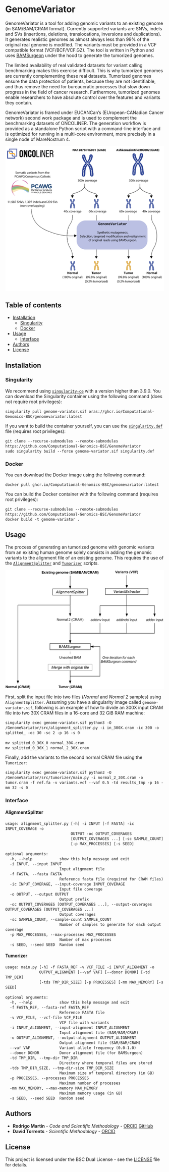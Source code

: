 # GenomeVariator<!-- omit in toc -->

GenomeVariator is a tool for adding genomic variants to an existing genome (in SAM/BAM/CRAM format). Currently supported variants are SNVs, indels and SVs (insertions, deletions, translocations, inversions and duplications). It generates realistic genomes as almost always less than 99% of the original real genome is modified. The variants must be provided in a VCF compatible format (VCF/BCF/VCF.GZ). The tool is written in Python and uses [BAMSurgeon](https://github.com/adamewing/bamsurgeon) under the hood to generate the tumorized genomes.

The limited availability of real validated datasets for variant calling benchmarking makes this exercise difficult. This is why tumorized genomes are currently complementing these real datasets. Tumorized genomes ensure the data protection of patients, because they are not identifiable, and thus remove the need for bureaucratic processes that slow down progress in the field of cancer research. Furthermore, tumorized genomes enable researchers to have absolute control over the features and variants they contain.

GenomeVariator is framed under EUCANCan’s (EUropean-CANadian Cancer network) second work package and is used to complement the benchmarking datasets of ONCOLINER. The generation workflow is provided as a standalone Python script with a command-line interface and is optimized for running in a multi-core environment, more precisely in a single node of MareNostrum 4.

![oncoliner_tumorized](docs/images/oncoliner_tumorized.png)

## Table of contents<!-- omit in toc -->
- [Installation](#installation)
  - [Singularity](#singularity)
  - [Docker](#docker)
- [Usage](#usage)
  - [Interface](#interface)
- [Authors](#authors)
- [License](#license)


## Installation
### Singularity
We recommend using [`singularity-ce`](https://github.com/sylabs/singularity) with a version higher than 3.9.0. You can download the Singularity container using the following command (does not require root privileges):

```
singularity pull genome-variator.sif oras://ghcr.io/Computational-Genomics-BSC/genomevariator:latest
```

If you want to build the container yourself, you can use the [`singularity.def`](singularity.def) file (requires root privileges):
```
git clone --recurse-submodules --remote-submodules https://github.com/Computational-Genomics-BSC/GenomeVariator
sudo singularity build --force genome-variator.sif singularity.def
```

### Docker
You can download the Docker image using the following command:
```
docker pull ghcr.io/Computational-Genomics-BSC/genomevariator:latest
```

You can build the Docker container with the following command (requires root privileges):

```
git clone --recurse-submodules --remote-submodules https://github.com/Computational-Genomics-BSC/GenomeVariator
docker build -t genome-variator .
```


## Usage

The process of generating an tumorized genome with genomic variants from an existing human genome solely consists in adding the genomic variants to the alignment file of an existing genome. This requires the use of the [`AlignmentSplitter`](#alignmentsplitter) and [`Tumorizer`](#tumorizer) scripts.

![tumorized_from_existing](docs/images/tumorized_from_existing.png)

First, split the input file into two files (_Normal_ and _Normal 2_ samples) using `AlignmentSplitter`. Assuming you have a singularity image called `genome-variator.sif`, following is an example of how to divide an 300X input CRAM file into two 30X CRAM files in a 16-core and 32 GiB RAM machine:
```
singularity exec genome-variator.sif python3 -O /GenomeVariator/src/alignment_splitter.py -i in_300X.cram -ic 300 -o splitted_ -oc 30 -sc 2 -p 16 -s 0

mv splitted_0_30X_0 normal_30X.cram
mv splitted_0_30X_1 normal_2_30X.cram
```

Finally, add the variants to the second normal CRAM file using the `Tumorizer`:
```
singularity exec genome-variator.sif python3 -O /GenomeVariator/src/tumorizer/main.py -i normal_2_30X.cram -o tumor.cram -f ref.fa -v variants.vcf --vaf 0.5 -td results_tmp -p 16 -mm 32 -s 0
```
### Interface

#### AlignmentSplitter<!-- omit in toc -->
```
usage: alignment_splitter.py [-h] -i INPUT [-f FASTA] -ic INPUT_COVERAGE -o
                             OUTPUT -oc OUTPUT_COVERAGES
                             [OUTPUT_COVERAGES ...] [-sc SAMPLE_COUNT]
                             [-p MAX_PROCESSES] [-s SEED]

optional arguments:
  -h, --help            show this help message and exit
  -i INPUT, --input INPUT
                        Input alignment file
  -f FASTA, --fasta FASTA
                        Reference fasta file (required for CRAM files)
  -ic INPUT_COVERAGE, --input-coverage INPUT_COVERAGE
                        Input file coverage
  -o OUTPUT, --output OUTPUT
                        Output prefix
  -oc OUTPUT_COVERAGES [OUTPUT_COVERAGES ...], --output-coverages OUTPUT_COVERAGES [OUTPUT_COVERAGES ...]
                        Output coverages
  -sc SAMPLE_COUNT, --sample-count SAMPLE_COUNT
                        Number of samples to generate for each output coverage
  -p MAX_PROCESSES, --max-processes MAX_PROCESSES
                        Number of max processes
  -s SEED, --seed SEED  Random seed
```

#### Tumorizer<!-- omit in toc -->
```
usage: main.py [-h] -f FASTA_REF -v VCF_FILE -i INPUT_ALIGNMENT -o
               OUTPUT_ALIGNMENT [--vaf VAF] [--donor DONOR] [-td TMP_DIR]
               [-tds TMP_DIR_SIZE] [-p PROCESSES] [-mm MAX_MEMORY] [-s SEED]

optional arguments:
  -h, --help            show this help message and exit
  -f FASTA_REF, --fasta-ref FASTA_REF
                        Reference FASTA file
  -v VCF_FILE, --vcf-file VCF_FILE
                        VCF file with variants
  -i INPUT_ALIGNMENT, --input-alignment INPUT_ALIGNMENT
                        Input alignment file (SAM/BAM/CRAM)
  -o OUTPUT_ALIGNMENT, --output-alignment OUTPUT_ALIGNMENT
                        Output alignment file (SAM/BAM/CRAM)
  --vaf VAF             Variant allele frequency (0.0-1.0)
  --donor DONOR         Donor alignment file (for BAMSurgeon)
  -td TMP_DIR, --tmp-dir TMP_DIR
                        Directory where temporal files are stored
  -tds TMP_DIR_SIZE, --tmp-dir-size TMP_DIR_SIZE
                        Maximum size of temporal directory (in GB)
  -p PROCESSES, --processes PROCESSES
                        Maximum number of processes
  -mm MAX_MEMORY, --max-memory MAX_MEMORY
                        Maximum memory usage (in GB)
  -s SEED, --seed SEED  Random seed
```

## Authors

* **Rodrigo Martín** - *Code and Scientific Methodology* - [ORCID](https://orcid.org/0000-0002-6086-9037) [GitHub](https://github.com/Rapsssito)
* **David Torrents** - *Scientific Methodology* - [ORCID](https://orcid.org/0000-0002-6086-9037)

## License

This project is licensed under the BSC Dual License - see the [LICENSE](LICENSE.md) file for details.

